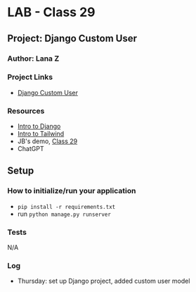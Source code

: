 # LAB - Class 29

## Project: Django Custom User

### Author: Lana Z

### Project Links
- [Django Custom User](https://github.com/lana-z/django-custom-user)


### Resources
- [Intro to Django](https://github.com/codefellows/seattle-code-python-401d24/blob/main/class-26/demo/DEMO-DJANGO.md)
- [Intro to Tailwind](https://github.com/codefellows/seattle-code-python-401d24/blob/main/class-26/demo/DEMO-TAILWIND.md)
- JB's demo, [Class 29](https://github.com/codefellows/seattle-code-python-401d24/tree/main/class-29/demo/pages)
- ChatGPT

## Setup

### How to initialize/run your application

- `pip install -r requirements.txt`
- run `python manage.py runserver`

### Tests

N/A

### Log

- Thursday: set up Django project, added custom user model